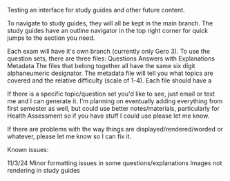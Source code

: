 Testing an interface for study guides and other future content. 

To navigate to study guides, they will all be kept in the main branch. 
The study guides have an outline navigator in the top right corner for quick jumps to the section you need. 

Each exam will have it's own branch (currently only Gero 3).
To use the question sets, there are three files:
  Questions
  Answers with Explanations
  Metadata
The files that belong together all have the same six digit alphaneumeric designator. 
The metadata file will tell you what topics are covered and the relative difficulty (scale of 1-4).
Each file should have a 

If there is a specific topic/question set you'd like to see, just email or text me and I can generate it. 
I'm planning on eventually adding everything from first semester as well, but could use better notes/materials, particularly for Health Assessment so if you have stuff I could use please let me know. 

If there are problems with the way things are displayed/rendered/worded or whatever, please let me know so I can fix it. 



Known issues:

11/3/24
Minor formatting issues in some questions/explanations
Images not rendering in study guides
